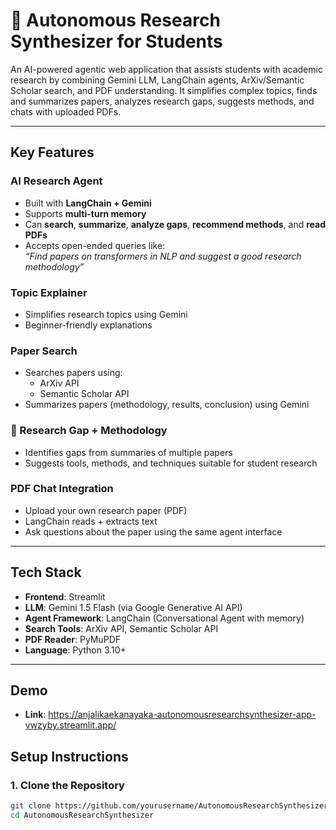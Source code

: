 # 🤖 Autonomous Research Synthesizer for Students

An AI-powered agentic web application that assists students with academic research by combining Gemini LLM, LangChain agents, ArXiv/Semantic Scholar search, and PDF understanding. It simplifies complex topics, finds and summarizes papers, analyzes research gaps, suggests methods, and chats with uploaded PDFs.

---

##  Key Features

###  AI Research Agent
- Built with **LangChain + Gemini**
- Supports **multi-turn memory**
- Can **search**, **summarize**, **analyze gaps**, **recommend methods**, and **read PDFs**
- Accepts open-ended queries like:  
  _“Find papers on transformers in NLP and suggest a good research methodology”_

###  Topic Explainer
- Simplifies research topics using Gemini
- Beginner-friendly explanations

###  Paper Search
- Searches papers using:
  -  ArXiv API 
  -  Semantic Scholar API 
- Summarizes papers (methodology, results, conclusion) using Gemini

### 🔬 Research Gap + Methodology
- Identifies gaps from summaries of multiple papers
- Suggests tools, methods, and techniques suitable for student research

###  PDF Chat Integration
- Upload your own research paper (PDF)
- LangChain reads + extracts text
- Ask questions about the paper using the same agent interface

---

##  Tech Stack

- **Frontend**: Streamlit
- **LLM**: Gemini 1.5 Flash (via Google Generative AI API)
- **Agent Framework**: LangChain (Conversational Agent with memory)
- **Search Tools**: ArXiv API, Semantic Scholar API
- **PDF Reader**: PyMuPDF
- **Language**: Python 3.10+

---

##  Demo
- **Link**: https://anjalikaekanayaka-autonomousresearchsynthesizer-app-vwzyby.streamlit.app/

##  Setup Instructions

### 1. Clone the Repository
```bash
git clone https://github.com/yourusername/AutonomousResearchSynthesizer.git
cd AutonomousResearchSynthesizer
